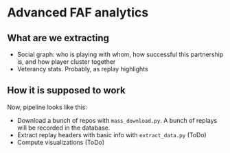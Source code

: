 # Advanced FAF analytics

## What are we extracting

- Social graph: who is playing with whom, how successful this partnership is, and how player cluster together
- Veterancy stats. Probably, as replay highlights

## How it is supposed to work

Now, pipeline looks like this:

- Download a bunch of repos with `mass_download.py`. A bunch of replays will be recorded in the database. 
- Extract replay headers with basic info with `extract_data.py` (ToDo) 
- Compute visualizations (ToDo)

